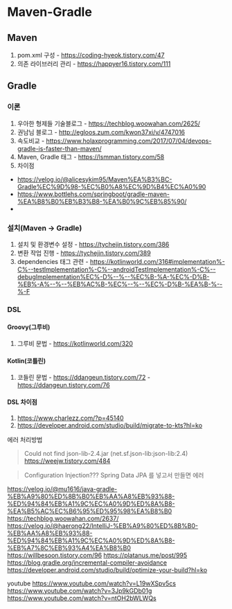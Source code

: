 # Maven-Gradle

## Maven
1. pom.xml 구성 - https://coding-hyeok.tistory.com/47
2. 의존 라이브러리 관리 - https://happyer16.tistory.com/111

## Gradle

### 이론
1. 우아한 형제들 기술블로그 - https://techblog.woowahan.com/2625/
2. 권남님 블로그 - http://egloos.zum.com/kwon37xi/v/4747016
3. 속도비교 - https://www.holaxprogramming.com/2017/07/04/devops-gradle-is-faster-than-maven/
4. Maven, Gradle 태그 - https://lsmman.tistory.com/58
5. 차이점 
- https://velog.io/@alicesykim95/Maven%EA%B3%BC-Gradle%EC%9D%98-%EC%B0%A8%EC%9D%B4%EC%A0%90  
- https://www.bottlehs.com/springboot/gradle-maven-%EA%B8%B0%EB%B3%B8-%EA%B0%9C%EB%85%90/
- 

### 설치(Maven -> Gradle)
1. 설치 및 환경변수 설정 - https://tychejin.tistory.com/386
2. 변환 작업 진행 - https://tychejin.tistory.com/389
3. dependencies 태그 관련 - https://kotlinworld.com/316#implementation%-C%--testImplementation%-C%--androidTestImplementation%-C%--debugImplementation%EC%-D%--%--%EC%B-%A-%EC%-D%B-%EB%-A%--%--%EB%AC%B-%EC%--%--%EC%-D%B-%EA%B-%--%-F

### DSL
#### Groovy(그루비)
1. 그루비 문법 - https://kotlinworld.com/320

#### Kotlin(코틀린)
1. 코들린 문법 - https://ddangeun.tistory.com/72
              - https://ddangeun.tistory.com/76

#### DSL 차이점
1. https://www.charlezz.com/?p=45140
2. https://developer.android.com/studio/build/migrate-to-kts?hl=ko

에러 처리방법
> Could not find json-lib-2.4.jar (net.sf.json-lib:json-lib:2.4)  
> https://weejw.tistory.com/484


> Configuration Injection???
> Spring Data JPA 를 넣고서 만들면 에러


https://velog.io/@mu1616/java-gradle-%EB%A9%80%ED%8B%B0%EB%AA%A8%EB%93%88-%ED%94%84%EB%A1%9C%EC%A0%9D%ED%8A%B8-%EA%B5%AC%EC%B6%95%ED%95%98%EA%B8%B0
https://techblog.woowahan.com/2637/
https://velog.io/@haerong22/IntelliJ-%EB%A9%80%ED%8B%B0-%EB%AA%A8%EB%93%88-%ED%94%84%EB%A1%9C%EC%A0%9D%ED%8A%B8-%EB%A7%8C%EB%93%A4%EA%B8%B0
https://willbesoon.tistory.com/96
https://platanus.me/post/995
https://blog.gradle.org/incremental-compiler-avoidance
https://developer.android.com/studio/build/optimize-your-build?hl=ko

youtube
https://www.youtube.com/watch?v=L19wXSpv5cs
https://www.youtube.com/watch?v=3Jp9kGDb01g
https://www.youtube.com/watch?v=ntOH2bWLWQs



